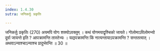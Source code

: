 ```yaml
---
index: 1.4.30
sutra: जनिकर्तुः प्रकृतिः

---
```

 जनिकर्तुः प्रकृतिः (270) अयमपि योगः शक्योऽवक्तुम् । कथं योगमयाद्वृश्चिको जायते। गोलोमाऽविलोमभ्यो दूर्वा जायन्ते इति ? आपक्रामन्ति तास्तेभ्यः । यद्यपक्रामन्ति किं नात्यन्तायाऽपक्रामन्ति ? सन्ततत्वात् । अथवाऽन्याश्चाऽन्याश्च प्रादुर्भवन्ति ॥ 30 ॥ 